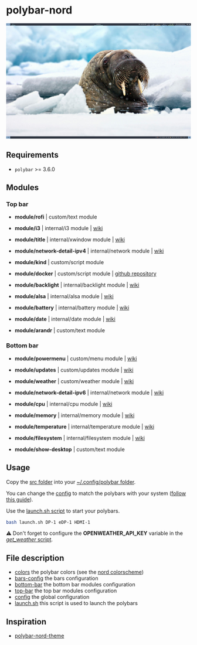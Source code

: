 # polybar-nord

![polybars](polybars.png)

## Requirements

- `polybar` >= 3.6.0

## Modules

### Top bar

- **module/rofi** | custom/text module
- **module/i3** | internal/i3 module | [wiki](https://github.com/polybar/polybar/wiki/Module:-i3)

- **module/title** | internal/xwindow module | [wiki](https://github.com/polybar/polybar/wiki/Module:-xwindow)

- **module/network-detail-ipv4** | internal/network module | [wiki](https://github.com/polybar/polybar/wiki/Module:-network)
- **module/kind** | custom/script module
- **module/docker** | custom/script module | [github repository](https://github.com/kerwanp/polybar-script-docker)
- **module/backlight** | internal/backlight module | [wiki](https://github.com/polybar/polybar/wiki/Module:-backlight)
- **module/alsa** | internal/alsa module | [wiki](https://github.com/polybar/polybar/wiki/Module:-alsa)
- **module/battery** | internal/battery module | [wiki](https://github.com/polybar/polybar/wiki/Module:-battery)
- **module/date** | internal/date module | [wiki](https://github.com/polybar/polybar/wiki/Module:-date)

- **module/arandr** | custom/text module

### Bottom bar

- **module/powermenu** | custom/menu module | [wiki](https://github.com/polybar/polybar/wiki/Module:-menu)
- **module/updates** | custom/updates module | [wiki](https://github.com/polybar/polybar-scripts/tree/master/polybar-scripts/updates-pacman-aurhelper)
- **module/weather** | custom/weather module | [wiki](https://github.com/polybar/polybar-scripts/tree/master/polybar-scripts/openweathermap-simple)

- **module/network-detail-ipv6** | internal/network module | [wiki](https://github.com/polybar/polybar/wiki/Module:-network)
- **module/cpu** | internal/cpu module | [wiki](https://github.com/polybar/polybar/wiki/Module:-cpu)
- **module/memory** | internal/memory module | [wiki](https://github.com/polybar/polybar/wiki/Module:-memory)
- **module/temperature** | internal/temperature module | [wiki](https://github.com/polybar/polybar/wiki/Module:-temperature)
- **module/filesystem** | internal/filesystem module | [wiki](https://github.com/polybar/polybar/wiki/Module:-filesystem)
- **module/show-desktop** | custom/text module

## Usage

Copy the [src folder](src) into your [~/.config/polybar folder](~/.config/polybar).

You can change the [config](config) to match the polybars with your system ([follow this guide](./modules-configuration.md)).

Use the [launch.sh script](launch.sh) to start your polybars.

```bash
bash launch.sh DP-1 eDP-1 HDMI-1
```

:warning: Don't forget to configure the **OPENWEATHER_API_KEY** variable in the [*get_weather* script](scripts/get_weather.sh).

## File description

- [colors](colors)
    the polybar colors (see the [nord colorscheme](https://www.nordtheme.com/))
- [bars-config](bars-config)
    the bars configuration
- [bottom-bar](bottom-bar)
    the bottom bar modules configuration
- [top-bar](top-bar)
    the top bar modules configuration
- [config](config)
    the global configuration
- [launch.sh](launch.sh)
    this script is used to launch the polybars

## Inspiration

- [polybar-nord-theme](https://github.com/Yucklys/polybar-nord-theme)
